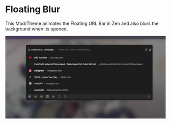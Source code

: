 # Floating Blur

This Mod/Theme animates the Floating URL Bar in Zen and also blurs the background when its opened.


<img>![Example Image](../assets/floating-blur.png)</img>